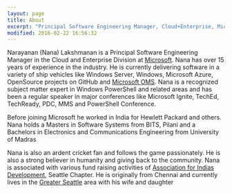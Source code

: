 ```yaml
---
layout: page
title: About 
excerpt: "Principal Software Engineering Manager, Cloud+Enterprise, Microsoft"
modified: 2016-02-22 16:56:32
---
```


Narayanan (Nana) Lakshmanan is a Principal Software Engineering Manager in the Cloud and Enterprise Division at [Microsoft](http://www.microsoft.com). Nana has over 15 years of experience in the industry. He is currently delivering software in a variety of ship vehicles like Windows Server, Windows, Microsoft Azure, OpenSource projects on GitHub and [Microsoft OMS](https://www.microsoft.com/en-us/server-cloud/operations-management-suite/overview.aspx). Nana is a recognized subject matter expert in Windows PowerShell and related areas and has been a regular speaker in major conferences like Microsoft Ignite, TechEd, TechReady, PDC, MMS and PowerShell Conference. Before joining Microsoft he worked in India for Hewlett Packard and others. Nana holds a Masters in Software Systems from BITS, Pilani and a Bachelors in Electronics and Communications Engineering from University of MadrasNana is also an ardent cricket fan and follows the game passionately. He is also a strong believer in humanity and giving back to the community. Nana is associated with various fund raising activities of [Association for Indias Development](https://www.facebook.com/AIDSeattle/), Seattle Chapter. He is originally from Chennai and currently lives in the [Greater Seattle](https://en.wikipedia.org/wiki/Seattle_metropolitan_area) area with his wife and daughter 
[^1]: Example: *domain.com/category-name/post-title*